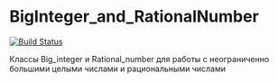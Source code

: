 # BigInteger_and_RationalNumber

[![Build Status](https://travis-ci.com/timerke/BigInteger_and_RationalNumber.svg?branch=main)](https://travis-ci.com/timerke/BigInteger_and_RationalNumber)

Классы Big_integer и Rational_number для работы с неограниченно большими целыми числами и рациональными числами

